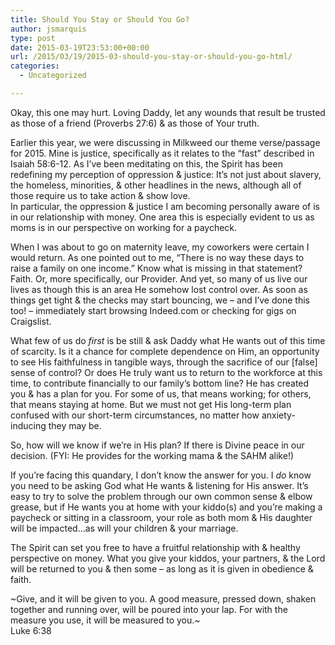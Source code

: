 ```yaml
---
title: Should You Stay or Should You Go?
author: jsmarquis
type: post
date: 2015-03-19T23:53:00+00:00
url: /2015/03/19/2015-03-should-you-stay-or-should-you-go-html/
categories:
  - Uncategorized

---
```

Okay, this one may hurt. Loving Daddy, let any wounds that result be trusted as those of a friend (Proverbs 27:6) & as those of Your truth.

Earlier this year, we were discussing in Milkweed our theme verse/passage for 2015. Mine is justice, specifically as it relates to the &#8220;fast&#8221; described in Isaiah 58:6-12. As I&#8217;ve been meditating on this, the Spirit has been redefining my perception of oppression & justice: It&#8217;s not just about slavery, the homeless, minorities, & other headlines in the news, although all of those require us to take action & show love.  
In particular, the oppression & justice I am becoming personally aware of is in our relationship with money. One area this is especially evident to us as moms is in our perspective on working for a paycheck.

When I was about to go on maternity leave, my coworkers were certain I would return. As one pointed out to me, &#8220;There is no way these days to raise a family on one income.&#8221; Know what is missing in that statement? Faith. Or, more specifically, our Provider. And yet, so many of us live our lives as though this is an area He somehow lost control over. As soon as things get tight & the checks may start bouncing, we &#8211; and I&#8217;ve done this too! &#8211; immediately start browsing Indeed.com or checking for gigs on Craigslist.

What few of us do _first_ is be still & ask Daddy what He wants out of this time of scarcity. Is it a chance for complete dependence on Him, an opportunity to see His faithfulness in tangible ways, through the sacrifice of our [false] sense of control? Or does He truly want us to return to the workforce at this time, to contribute financially to our family&#8217;s bottom line? He has created you & has a plan for you. For some of us, that means working; for others, that means staying at home. But we must not get His long-term plan confused with our short-term circumstances, no matter how anxiety-inducing they may be.

So, how will we know if we&#8217;re in His plan? If there is Divine peace in our decision. (FYI: He provides for the working mama & the SAHM alike!)

If you&#8217;re facing this quandary, I don&#8217;t know the answer for you. I _do_ know you need to be asking God what He wants & listening for His answer. It&#8217;s easy to try to solve the problem through our own common sense & elbow grease, but if He wants you at home with your kiddo(s) and you&#8217;re making a paycheck or sitting in a classroom, your role as both mom & His daughter will be impacted&#8230;as will your children & your marriage.

The Spirit can set you free to have a fruitful relationship with & healthy perspective on money. What you give your kiddos, your partners, & the Lord will be returned to you & then some &#8211; as long as it is given in obedience & faith.

~Give, and it will be given to you. A good measure, pressed down, shaken together and running over, will be poured into your lap. For with the measure you use, it will be measured to you.~  
Luke 6:38